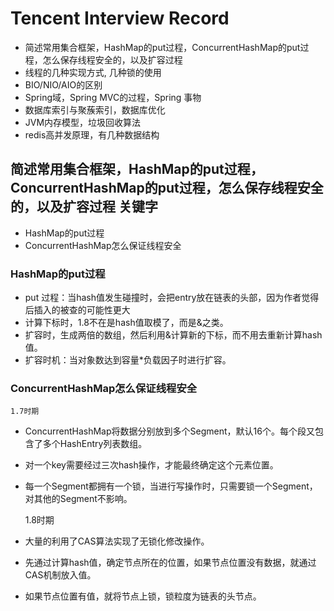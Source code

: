 
# Tencent Interview Record #

- 简述常用集合框架，HashMap的put过程，ConcurrentHashMap的put过程，怎么保存线程安全的，以及扩容过程
- 线程的几种实现方式, 几种锁的使用
- BIO/NIO/AIO的区别
- Spring域，Spring MVC的过程，Spring 事物
- 数据库索引与聚蔟索引，数据库优化
- JVM内存模型，垃圾回收算法
- redis高并发原理，有几种数据结构

## 简述常用集合框架，HashMap的put过程，ConcurrentHashMap的put过程，怎么保存线程安全的，以及扩容过程 关键字 ##

- HashMap的put过程
- ConcurrentHashMap怎么保证线程安全

### HashMap的put过程 ###

- put 过程：当hash值发生碰撞时，会把entry放在链表的头部，因为作者觉得后插入的被查的可能性更大
- 计算下标时，1.8不在是hash值取模了，而是&之类。
- 扩容时，生成两倍的数组，然后利用&计算新的下标，而不用去重新计算hash值。
- 扩容时机：当对象数达到容量*负载因子时进行扩容。

###  ConcurrentHashMap怎么保证线程安全 ###

	1.7时期
- ConcurrentHashMap将数据分别放到多个Segment，默认16个。每个段又包含了多个HashEntry列表数组。
- 对一个key需要经过三次hash操作，才能最终确定这个元素位置。
- 每一个Segment都拥有一个锁，当进行写操作时，只需要锁一个Segment，对其他的Segment不影响。

	1.8时期
- 大量的利用了CAS算法实现了无锁化修改操作。
- 先通过计算hash值，确定节点所在的位置，如果节点位置没有数据，就通过CAS机制放入值。
- 如果节点位置有值，就将节点上锁，锁粒度为链表的头节点。



